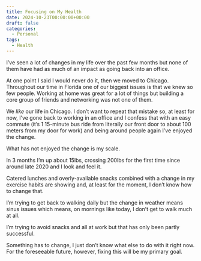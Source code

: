 ```yaml
---
title: Focusing on My Health
date: 2024-10-23T00:00:00+00:00
draft: false
categories:
  - Personal
tags:
  - Health
---
```


I’ve seen a lot of changes in my life over the past few months but none of them have had as much of an impact as going back into an office.

At one point I said I would never do it, then we moved to Chicago. Throughout our time in Florida one of our biggest issues is that we knew so few people. Working at home was great for a lot of things but building a core group of friends and networking was not one of them.

We _like_ our life in Chicago. I don’t want to repeat that mistake so, at least for now, I’ve gone back to working in an office and I confess that with an easy commute (it’s 1 15-minute bus ride from literally our front door to about 100 meters from my door for work) and being around people again I’ve enjoyed the change.

What has not enjoyed the change is my scale.

In 3 months I’m up about 15lbs, crossing 200lbs for the first time since around late 2020 and I look and feel it.

Catered lunches and overly-available snacks combined with a change in my exercise habits are showing and, at least for the moment, I don’t know how to change that.

I’m trying to get back to walking daily but the change in weather means sinus issues which means, on mornings like today, I don’t get to walk much at all.

I’m trying to avoid snacks and all at work but that has only been partly successful.

Something has to change, I just don’t know what else to do with it right now. For the foreseeable future, however, fixing this will be my primary goal.